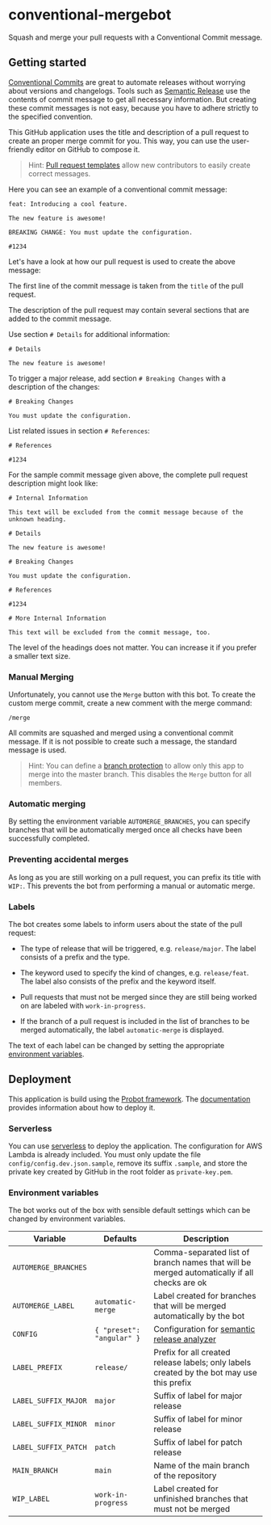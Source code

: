 # conventional-mergebot

Squash and merge your pull requests with a Conventional Commit message.

## Getting started

[Conventional Commits](https://conventionalcommits.org) are great to automate releases without worrying about versions and changelogs. Tools such as [Semantic Release](https://github.com/semantic-release/semantic-release) use the contents of commit message to get all necessary information. But creating these commit messages is not easy, because you have to adhere strictly to the specified convention.

This GitHub application uses the title and description of a pull request to create an proper merge commit for you. This way, you can use the user-friendly editor on GitHub to compose it.

> Hint: [Pull request templates](https://help.github.com/en/github/building-a-strong-community/about-issue-and-pull-request-templates#pull-request-templates) allow new contributors to easily create correct messages.

Here you can see an example of a conventional commit message:

```
feat: Introducing a cool feature.

The new feature is awesome!

BREAKING CHANGE: You must update the configuration.

#1234
```

Let's have a look at how our pull request is used to create the above message:

The first line of the commit message is taken from the `title` of the pull request.

The description of the pull request may contain several sections that are added to the commit message.

Use section `# Details` for additional information:

```
# Details

The new feature is awesome!
```

To trigger a major release, add section `# Breaking Changes` with a description of the changes:

```
# Breaking Changes

You must update the configuration.
```

List related issues in section `# References`:

```
# References

#1234
```

For the sample commit message given above, the complete pull request description might look like:

```
# Internal Information

This text will be excluded from the commit message because of the unknown heading.

# Details

The new feature is awesome!

# Breaking Changes

You must update the configuration.

# References

#1234

# More Internal Information

This text will be excluded from the commit message, too.
```

The level of the headings does not matter. You can increase it if you prefer a smaller text size.

### Manual Merging

Unfortunately, you cannot use the `Merge` button with this bot. To create the custom merge commit, create a new comment with the merge command:

```
/merge
```

All commits are squashed and merged using a conventional commit message. If it is not possible to create such a message, the standard message is used.

> Hint: You can define a [branch protection](https://help.github.com/en/github/administering-a-repository/configuring-protected-branches) to allow only this app to merge into the master branch. This disables the `Merge` button for all members.

### Automatic merging

By setting the environment variable `AUTOMERGE_BRANCHES`, you can specify branches that will be automatically merged once all checks have been successfully completed.

### Preventing accidental merges

As long as you are still working on a pull request, you can prefix its title with `WIP:`. This prevents the bot from performing a manual or automatic merge.

### Labels

The bot creates some labels to inform users about the state of the pull request:

- The type of release that will be triggered, e.g. `release/major`. The label consists of a prefix and the type.

- The keyword used to specify the kind of changes, e.g. `release/feat`. The label also consists of the prefix and the keyword itself.

- Pull requests that must not be merged since they are still being worked on are labeled with `work-in-progress`.

- If the branch of a pull request is included in the list of branches to be merged automatically, the label `automatic-merge` is displayed.

The text of each label can be changed by setting the appropriate [environment variables](#environment-variables).

## Deployment

This application is build using the [Probot framework](https://probot.github.io). The [documentation](https://probot.github.io/docs/deployment/) provides information about how to deploy it.

### Serverless

You can use [serverless](https://serverless.com) to deploy the application. The configuration for AWS Lambda is already included. You must only update the file `config/config.dev.json.sample`, remove its suffix `.sample`, and store the private key created by GitHub in the root folder as `private-key.pem`.

### Environment variables

The bot works out of the box with sensible default settings which can be changed by environment variables.

| Variable             | Defaults                  | Description                                                                                                      |
|----------------------|---------------------------|------------------------------------------------------------------------------------------------------------------|
| `AUTOMERGE_BRANCHES` |                           | Comma-separated list of branch names that will be merged automatically if all checks are ok                      |
| `AUTOMERGE_LABEL`    | `automatic-merge`         | Label created for branches that will be merged automatically by the bot                                          |
| `CONFIG`             | `{ "preset": "angular" }` | Configuration for [semantic release analyzer](https://github.com/semantic-release/commit-analyzer#configuration) |
| `LABEL_PREFIX`       | `release/`                | Prefix for all created release labels; only labels created by the bot may use this prefix                        |
| `LABEL_SUFFIX_MAJOR` | `major`                   | Suffix of label for major release                                                                                |
| `LABEL_SUFFIX_MINOR` | `minor`                   | Suffix of label for minor release                                                                                |
| `LABEL_SUFFIX_PATCH` | `patch`                   | Suffix of label for patch release                                                                                |
| `MAIN_BRANCH`        | `main`                    | Name of the main branch of the repository                                                                        |
| `WIP_LABEL`          | `work-in-progress`        | Label created for unfinished branches that must not be merged                                                    |
